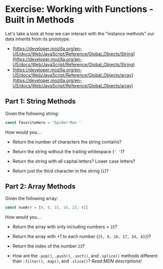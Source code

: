 # Exercise: Working with Functions - Built in Methods

Let's take a look at how we can interact with the "instance methods" our data inherits from its prototype.

* [https://developer.mozilla.org/en-US/docs/Web/JavaScript/Reference/Global_Objects/String](https://developer.mozilla.org/en-US/docs/Web/JavaScript/Reference/Global_Objects/String)
* [https://developer.mozilla.org/en-US/docs/Web/JavaScript/Reference/Global_Objects/array](https://developer.mozilla.org/en-US/docs/Web/JavaScript/Reference/Global_Objects/array)

## Part 1: String Methods

Given the following string:

``` js
const favoriteHero = 'Spider-Man '
```

How would you...

- Return the number of characters the string contains?

- Return the string without the trailing whitespace (`' '`)?

- Return the string with all capital letters? Lower case letters?

- Return just the third character in the string (`i`)?

## Part 2: Array Methods

Given the following array:

``` js
const numArr = [4, 8, 15, 16, 23, 42]
```

How would you...

- Return the array with only including numbers > `15`?

- Return the array with +1 to each number (`[5, 9, 16, 17, 24, 43]`)?

- Return the index of the number `23`?


- How are the `.pop()`, `.push()`, `.sort()`, and `.splice()` methods different than `.filter()`, `.map()`, and `.slice()`? *Read MDN descriptions!*